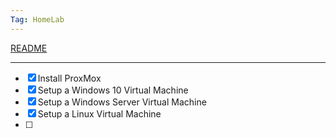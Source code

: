 ```yaml
---
Tag: HomeLab
---
```

[README](../README)

---

- [x] Install ProxMox
- [x] Setup a Windows 10 Virtual Machine
- [x] Setup a Windows Server Virtual Machine
- [x] Setup a Linux Virtual Machine
- [ ] 
